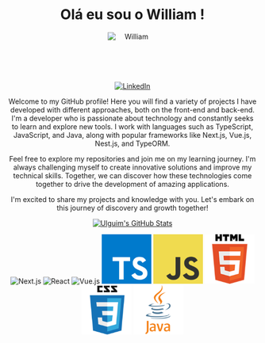 
<div align="center">
<h1>Olá eu sou o William ! </h1>

  <div style="display:flex; flex-direction:column; width:100px;">
  <img src="https://media.licdn.com/dms/image/C4E03AQHUOBoxw1y5jA/profile-displayphoto-shrink_200_200/0/1597107036916?e=1692835200&v=beta&t=kOXZan1pUEtPiMP_pbtN4NcStBaU2iEUxv-t75eRTJk" alt="William" title="William" width="100" height="100" />
  </div>
    <a style="margin-top:20px; margin-bottom:20px;" href="https://www.linkedin.com/in/william-da-silva-589403163/" target="_blank">
    <img src="https://img.shields.io/badge/-LinkedIn-%230077B5?style=for-the-badge&logo=linkedin&logoColor=white" alt="LinkedIn" title="LinkedIn" />
  </a>
<p> Welcome to my GitHub profile! Here you will find a variety of projects I have developed with different approaches, both on the front-end and back-end. I'm a developer who is passionate about technology and constantly seeks to learn and explore new tools. I work with languages such as TypeScript, JavaScript, and Java, along with popular frameworks like Next.js, Vue.js, Nest.js, and TypeORM.

Feel free to explore my repositories and join me on my learning journey. I'm always challenging myself to create innovative solutions and improve my technical skills. Together, we can discover how these technologies come together to drive the development of amazing applications.

I'm excited to share my projects and knowledge with you. Let's embark on this journey of discovery and growth together!
</p>

  <a href="https://awesome-github-stats.azurewebsites.net/index.html??cardType=github&theme=synthwave&preferLogin=false">    <img  alt="Ulguim's GitHub Stats" src="https://awesome-github-stats.azurewebsites.net/user-stats/Ulguim?cardType=github&theme=synthwave&preferLogin=false" />  </a>

<div align="center">
  <img src="https://camo.githubusercontent.com/f21f1fa29dfe5e1d0772b0efe2f43eca2f6dc14f2fede8d9cbef4a3a8210c91d/68747470733a2f2f6173736574732e76657263656c2e636f6d2f696d6167652f75706c6f61642f76313636323133303535392f6e6578746a732f49636f6e5f6c696768745f6261636b67726f756e642e706e67" alt="Next.js" title="Next.js" width="100" height="100" />
  <img src="https://avatars.githubusercontent.com/u/6412038?s=200&v=4" alt="React" title="React" width="100" height="100" />
  <img src="https://avatars.githubusercontent.com/u/6128107?s=200&v=4" alt="Vue.js" title="Vue.js" width="100" height="100" />
  <img src="https://raw.githubusercontent.com/github/explore/80688e429a7d4ef2fca1e82350fe8e3517d3494d/topics/typescript/typescript.png" alt="TypeScript" title="TypeScript" width="100" height="100" />
  <img src="https://raw.githubusercontent.com/github/explore/80688e429a7d4ef2fca1e82350fe8e3517d3494d/topics/javascript/javascript.png" alt="JavaScript" title="JavaScript" width="100" height="100" />
  <img src="https://raw.githubusercontent.com/github/explore/80688e429a7d4ef2fca1e82350fe8e3517d3494d/topics/html/html.png" alt="HTML" title="HTML" width="100" height="100" />
  <img src="https://raw.githubusercontent.com/github/explore/80688e429a7d4ef2fca1e82350fe8e3517d3494d/topics/css/css.png" alt="CSS" title="CSS" width="100" height="100" />
  <img src="https://raw.githubusercontent.com/github/explore/5b3600551e122a3277c2c5368af2ad5725ffa9a1/topics/java/java.png"  alt="JAVA" title="JAVA"  width="100" height="100"/>
</div>
</div>
